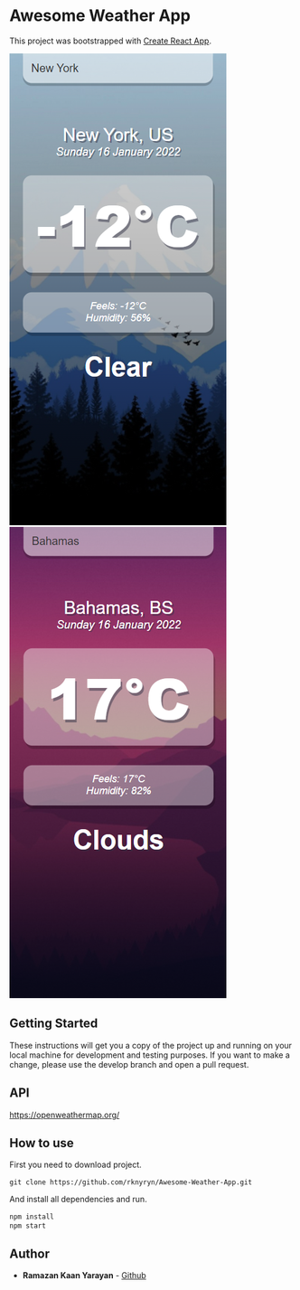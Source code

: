 # Awesome Weather App
This project was bootstrapped with [Create React App](https://github.com/facebook/create-react-app).

<img src="./src/assets/screenshot-1.png"> <img src="./src/assets/screenshot-2.png">

## Getting Started
These instructions will get you a copy of the project up and running on your local machine for development and testing purposes. If you want to make a change, please use the develop branch and open a pull request.

## API
https://openweathermap.org/

## How to use
First you need to download project.

````
git clone https://github.com/rknyryn/Awesome-Weather-App.git
````

And install all dependencies and run.

````
npm install
npm start
````

## Author
* **Ramazan Kaan Yarayan** - [Github](https://github.com/rknyryn)
